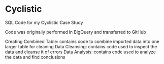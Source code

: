 # Cyclistic
SQL Code for my Cyclistic Case Study

Code was originally performed in BigQuery and transferred to GitHub

Creating Combined Table: contains code to combine imported data into one larger table for cleaning
Data Cleansing: contains code used to inspect the data and cleanse it of errors
Data Analysis: contains code used to analyze the data and find conclusions
